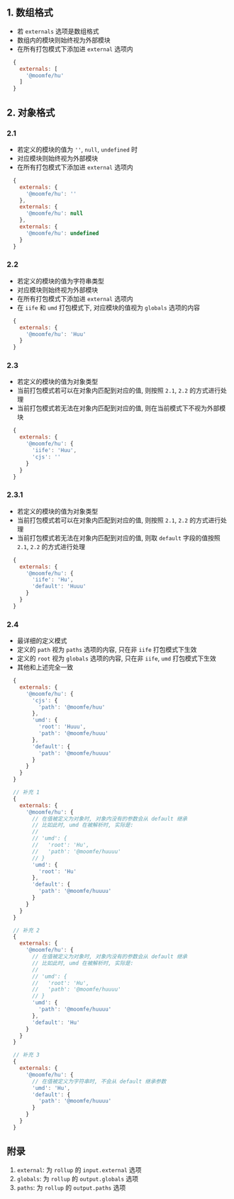 ## 1. 数组格式

- 若 `externals` 选项是数组格式
- 数组内的模块则始终视为外部模块
- 在所有打包模式下添加进 `external` 选项内
```js
  {
    externals: [
      '@moomfe/hu'
    ]
  }
```



## 2. 对象格式

### 2.1

- 若定义的模块的值为 `''`, `null`, `undefined` 时
- 对应模块则始终视为外部模块
- 在所有打包模式下添加进 `external` 选项内
```js
  {
    externals: {
      '@moomfe/hu': ''
    },
    externals: {
      '@moomfe/hu': null
    },
    externals: {
      '@moomfe/hu': undefined
    }
  }
```

### 2.2

- 若定义的模块的值为字符串类型
- 对应模块则始终视为外部模块
- 在所有打包模式下添加进 `external` 选项内
- 在 `iife` 和 `umd` 打包模式下, 对应模块的值视为 `globals` 选项的内容
```js
  {
    externals: {
      '@moomfe/hu': 'Huu'
    }
  }
```

### 2.3

- 若定义的模块的值为对象类型
- 当前打包模式若可以在对象内匹配到对应的值, 则按照 `2.1`, `2.2` 的方式进行处理
- 当前打包模式若无法在对象内匹配到对应的值, 则在当前模式下不视为外部模块
```js
  {
    externals: {
      '@moomfe/hu': {
        'iife': 'Huu',
        'cjs': ''
      }
    }
  }
```

### 2.3.1

- 若定义的模块的值为对象类型
- 当前打包模式若可以在对象内匹配到对应的值, 则按照 `2.1`, `2.2` 的方式进行处理
- 当前打包模式若无法在对象内匹配到对应的值, 则取 `default` 字段的值按照 `2.1`, `2.2` 的方式进行处理
```js
  {
    externals: {
      '@moomfe/hu': {
        'iife': 'Hu',
        'default': 'Huuu'
      }
    }
  }
```

### 2.4

- 最详细的定义模式
- 定义的 `path` 视为 `paths` 选项的内容, 只在非 `iife` 打包模式下生效
- 定义的 `root` 视为 `globals` 选项的内容, 只在非 `iife`, `umd` 打包模式下生效
- 其他和上述完全一致
```js
  {
    externals: {
      '@moomfe/hu': {
        'cjs': {
          'path': '@moomfe/huu'
        },
        'umd': {
          'root': 'Huuu',
          'path': '@moomfe/huuu'
        },
        'default': {
          'path': '@moomfe/huuuu'
        }
      }
    }
  }

  // 补充 1
  {
    externals: {
      '@moomfe/hu': {
        // 在值被定义为对象时, 对象内没有的参数会从 default 继承
        // 比如此时, umd 在被解析时, 实际是:
        // 
        // 'umd': {
        //   'root': 'Hu',
        //   'path': '@moomfe/huuuu'
        // }
        'umd': {
          'root': 'Hu'
        },
        'default': {
          'path': '@moomfe/huuuu'
        }
      }
    }
  }

  // 补充 2
  {
    externals: {
      '@moomfe/hu': {
        // 在值被定义为对象时, 对象内没有的参数会从 default 继承
        // 比如此时, umd 在被解析时, 实际是:
        // 
        // 'umd': {
        //   'root': 'Hu',
        //   'path': '@moomfe/huuuu'
        // }
        'umd': {
          'path': '@moomfe/huuuu'
        },
        'default': 'Hu'
      }
    }
  }

  // 补充 3
  {
    externals: {
      '@moomfe/hu': {
        // 在值被定义为字符串时, 不会从 default 继承参数
        'umd': 'Hu',
        'default': {
          'path': '@moomfe/huuuu'
        }
      }
    }
  }
```



## 附录

1. `external`: 为 `rollup` 的 `input.external` 选项
2. `globals`: 为 `rollup` 的 `output.globals` 选项
3. `paths`: 为 `rollup` 的 `output.paths` 选项